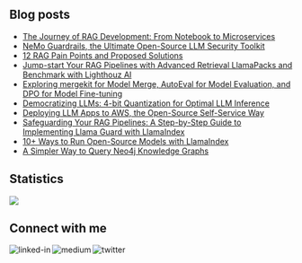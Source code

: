 
## Blog posts
<!-- BLOG-POST-LIST:START -->
- [The Journey of RAG Development: From Notebook to Microservices](https://towardsdatascience.com/the-journey-of-rag-development-from-notebook-to-microservices-cc065d0210ef?source=rss-ce7cd5b8b74a------2)
- [NeMo Guardrails, the Ultimate Open-Source LLM Security Toolkit](https://towardsdatascience.com/nemo-guardrails-the-ultimate-open-source-llm-security-toolkit-0a34648713ef?source=rss-ce7cd5b8b74a------2)
- [12 RAG Pain Points and Proposed Solutions](https://towardsdatascience.com/12-rag-pain-points-and-proposed-solutions-43709939a28c?source=rss-ce7cd5b8b74a------2)
- [Jump-start Your RAG Pipelines with Advanced Retrieval LlamaPacks and Benchmark with Lighthouz AI](https://towardsdatascience.com/jump-start-your-rag-pipelines-with-advanced-retrieval-llamapacks-and-benchmark-with-lighthouz-ai-80a09b7c7d9d?source=rss-ce7cd5b8b74a------2)
- [Exploring mergekit for Model Merge, AutoEval for Model Evaluation, and DPO for Model Fine-tuning](https://towardsdatascience.com/exploring-mergekit-for-model-merge-and-autoeval-for-model-evaluation-c681766fd1f3?source=rss-ce7cd5b8b74a------2)
- [Democratizing LLMs: 4-bit Quantization for Optimal LLM Inference](https://towardsdatascience.com/democratizing-llms-4-bit-quantization-for-optimal-llm-inference-be30cf4e0e34?source=rss-ce7cd5b8b74a------2)
- [Deploying LLM Apps to AWS, the Open-Source Self-Service Way](https://towardsdatascience.com/deploying-llm-apps-to-aws-the-open-source-self-service-way-c54b8667d829?source=rss-ce7cd5b8b74a------2)
- [Safeguarding Your RAG Pipelines: A Step-by-Step Guide to Implementing Llama Guard with LlamaIndex](https://towardsdatascience.com/safeguarding-your-rag-pipelines-a-step-by-step-guide-to-implementing-llama-guard-with-llamaindex-6f80a2e07756?source=rss-ce7cd5b8b74a------2)
- [10+ Ways to Run Open-Source Models with LlamaIndex](https://levelup.gitconnected.com/10-ways-to-run-open-source-models-with-llamaindex-84fd4b45d0cf?source=rss-ce7cd5b8b74a------2)
- [A Simpler Way to Query Neo4j Knowledge Graphs](https://levelup.gitconnected.com/a-simpler-way-to-query-neo4j-knowledge-graphs-99c0a8bbf1d7?source=rss-ce7cd5b8b74a------2)
<!-- BLOG-POST-LIST:END -->

## Statistics
<img src="https://github-readme-stats.vercel.app/api?username=wenqiglantz&theme=light">

## Connect with me
[<img align="left" alt="linked-in" src="https://img.shields.io/badge/linkedin-%230077B5.svg?&style=for-the-badge&logo=linkedin&logoColor=white" />](https://www.linkedin.com/in/wenqi-glantz-b5448a5a/)
[<img align="left" alt="medium" src="https://img.shields.io/badge/medium-%2312100E.svg?&style=for-the-badge&logo=medium&logoColor=white" />](https://medium.com/@wenqiglantz)
[<img align="left" alt="twitter" src="https://img.shields.io/badge/Twitter-blue?style=for-the-badge&logo=twitter&logoColor=white" />](https://twitter.com/@wenqi_glantz)
<br>
<br>
